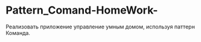 # Pattern_Comand-HomeWork-
Реализовать приложение управление умным домом, используя паттерн Команда.
